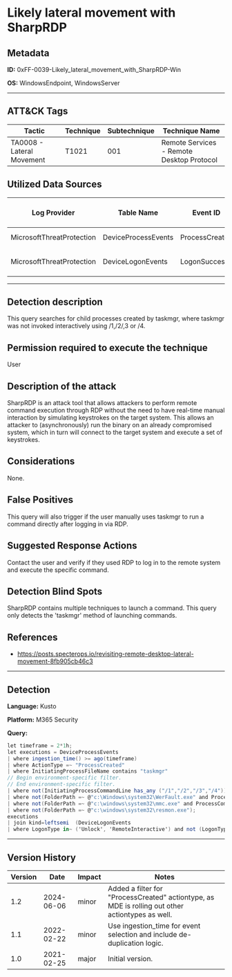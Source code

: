 # Likely lateral movement with SharpRDP

## Metadata
**ID:** 0xFF-0039-Likely_lateral_movement_with_SharpRDP-Win

**OS:** WindowsEndpoint, WindowsServer

---

## ATT&CK Tags

| Tactic | Technique | Subtechnique | Technique Name |
|---|---|---| --- |
| TA0008 - Lateral Movement | T1021 | 001 | Remote Services - Remote Desktop Protocol|

## Utilized Data Sources

| Log Provider | Table Name | Event ID | Event Name | ATT&CK Data Source | ATT&CK Data Component|
|---------|---------|---------|----------|---------|---------|
|MicrosoftThreatProtection|DeviceProcessEvents|ProcessCreated||Command|Command Execution|
|MicrosoftThreatProtection|DeviceLogonEvents|LogonSuccess||Logon Session|Logon Session Creation|
---

## Detection description
This query searches for child processes created by taskmgr, where taskmgr was not invoked interactively using /1,/2/,3 or /4.



## Permission required to execute the technique
User


## Description of the attack
SharpRDP is an attack tool that allows attackers to perform remote command execution through RDP without the need to have real-time manual interaction by simulating keystrokes on the target system. This allows an attacker to (asynchronously) run the binary on an already compromised system, which in turn will connect to the target system and execute a set of keystrokes.


## Considerations
None.


## False Positives
This query will also trigger if the user manually uses taskmgr to run a command directly after logging in via RDP.


## Suggested Response Actions
Contact the user and verify if they used RDP to log in to the remote system and execute the specific command.


## Detection Blind Spots
SharpRDP contains multiple techniques to launch a command. This query only detects the 'taskmgr' method of launching commands.


## References
* https://posts.specterops.io/revisiting-remote-desktop-lateral-movement-8fb905cb46c3

---
## Detection

**Language:** Kusto

**Platform:** M365 Security

**Query:**
```C#
let timeframe = 2*1h;
let executions = DeviceProcessEvents
| where ingestion_time() >= ago(timeframe)
| where ActionType =~ "ProcessCreated"
| where InitiatingProcessFileName contains "taskmgr"
// Begin environment-specific filter.
// End environment-specific filter.
| where not(InitiatingProcessCommandLine has_any ("/1","/2","/3","/4"))
| where not(FolderPath =~ @"c:\Windows\system32\WerFault.exe" and ProcessCommandLine contains "-u -p")
| where not(FolderPath =~ @"c:\windows\system32\mmc.exe" and ProcessCommandLine contains @"C:\WINDOWS\System32\services.msc")
| where not(FolderPath =~ @"c:\windows\system32\resmon.exe");
executions
| join kind=leftsemi  (DeviceLogonEvents
| where LogonType in~ ('Unlock', 'RemoteInteractive') and not (LogonType =~ 'Unlock' and RemoteIP == '127.0.0.1') and RemoteIP != "" and ActionType =~ "LogonSuccess") on DeviceId, LogonId
```

---

## Version History
| Version | Date | Impact | Notes |
|---------|------|--------|------|
| 1.2  | 2024-06-06| minor | Added a filter for "ProcessCreated" actiontype, as MDE is rolling out other actiontypes as well. |
| 1.1  | 2022-02-22| minor | Use ingestion_time for event selection and include de-duplication logic. |
| 1.0  | 2021-02-25| major | Initial version. |